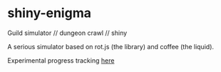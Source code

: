 # shiny-enigma
Guild simulator // dungeon crawl // shiny

A serious simulator based on rot.js (the library) and coffee (the liquid). 

Experimental progress tracking [here](https://github.com/drasbeck/shiny-enigma/projects/1?)
